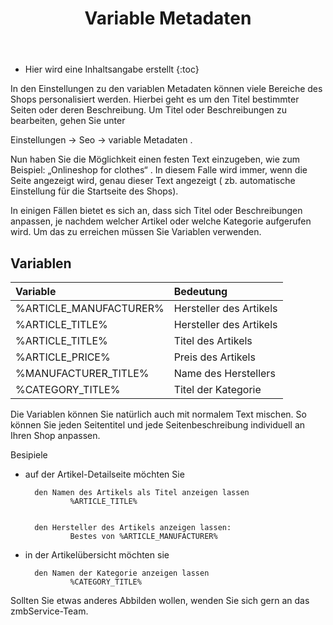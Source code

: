 ﻿---
layout: post
title: Variable Metadaten
tags: marketing
permalink: /marketing/:title
---


* Hier wird eine Inhaltsangabe erstellt
       {:toc}
        
In den Einstellungen zu den variablen Metadaten können viele Bereiche des Shops personalisiert werden. Hierbei geht es um den Titel bestimmter Seiten oder deren Beschreibung.
Um Titel oder Beschreibungen zu bearbeiten, gehen Sie unter


Einstellungen → Seo → variable Metadaten .


Nun haben Sie die Möglichkeit einen festen Text einzugeben, wie zum Beispiel: „Onlineshop for clothes“ . In diesem Falle wird immer, wenn die Seite angezeigt wird, genau dieser Text angezeigt ( zb. automatische Einstellung für die Startseite des Shops).


In einigen Fällen bietet es sich an, dass sich Titel oder Beschreibungen anpassen, je nachdem welcher Artikel oder welche Kategorie aufgerufen wird. Um das zu erreichen müssen Sie Variablen verwenden.


## Variablen


|                Variable                |                Bedeutung                |
|:-----------------------------------------------|:------------------------------------------------|
|%ARTICLE_MANUFACTURER%        |        Hersteller des Artikels                |
|%ARTICLE_TITLE%                        |        Hersteller des Artikels                |
|%ARTICLE_TITLE%                        |        Titel des Artikels                |
|%ARTICLE_PRICE%                |        Preis des Artikels                |
|%MANUFACTURER_TITLE%        |        Name des Herstellers                |
|%CATEGORY_TITLE%                |        Titel der Kategorie                |


Die Variablen können Sie natürlich auch mit normalem Text mischen. So können Sie jeden Seitentitel und jede Seitenbeschreibung individuell an Ihren Shop anpassen.






Besipiele


- auf der Artikel-Detailseite möchten Sie


        den Namen des Artikels als Titel anzeigen lassen
                %ARTICLE_TITLE%


        den Hersteller des Artikels anzeigen lassen:
                Bestes von %ARTICLE_MANUFACTURER%
                


- in der Artikelübersicht möchten sie
        
        den Namen der Kategorie anzeigen lassen
                %CATEGORY_TITLE%


Sollten Sie etwas anderes Abbilden wollen, wenden Sie sich gern an das zmbService-Team.